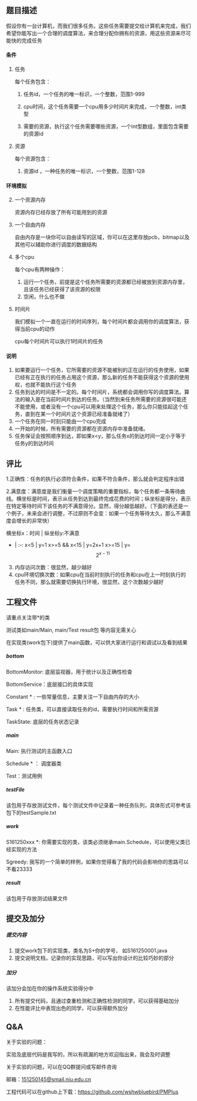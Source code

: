 ## 题目描述

假设你有一台计算机，而我们很多任务。这些任务需要提交给计算机来完成，我们希望你能写出一个合理的调度算法，来合理分配你拥有的资源，用这些资源来尽可能快的完成任务

#### 条件

1. 任务

   每个任务包含：

   1. 任务id，一个任务的唯一标识，一个整数，范围1-999

   2. cpu时间，这个任务需要一个cpu用多少时间片来完成，一个整数，int类型

   3. 需要的资源，执行这个任务需要哪些资源，一个int型数组，里面包含需要的资源id

2. 资源

   每个资源包含：

   1. 资源id ，一种任务的唯一标识，一个整数，范围1-128

#### 环境模拟

2. 一个资源内存

   资源内存已经存放了所有可能用到的资源

3. 一个自由内存

   自由内存是一块你可以自由读写的区域，你可以在这里存放pcb，bitmap以及其他可以辅助你进行调度的数据结构

3. 多个cpu

   每个cpu有两种操作：

   1. 运行一个任务，前提是这个任务所需要的资源都已经被放到资源内存里，且该任务已经获得了该资源的权限
   3. 空闲，什么也不做

5. 时间片

   我们模拟一个一直在运行的时间序列，每个时间片都会调用你的调度算法，获得当前cpu的动作

   cpu每个时间片可以执行1时间片的任务

#### 说明

1. 如果要运行一个任务，它所需要的资源不能被别的正在运行的任务使用，如果已经有正在执行的任务占用这个资源，那么新的任务不能获得这个资源的使用权，也就不能执行这个任务
2. 任务到达的时间是不一定的。每个时间片，系统都会调用你写的调度算法。算法的输入是在当前时间片到达的任务。（当然到来任务所需要的资源很可能还不能使用，或者没有一个cpu可以用来处理这个任务，那么你只能挂起这个任务，直到在某一个时间片这个资源已经准备就绪了）
3. 一个任务在同一时刻只能由一个cpu完成
4. 一开始的时候，所有需要的资源都在资源内存中准备就绪。
5. 任务保证会按照顺序到达，即如果x<y，那么任务x的到达时间一定小于等于任务y的到达时间




## 评比

1.正确性：任务的执行必须符合条件，如果不符合条件，那么就会判定程序出错

2.满意度：满意度是我们衡量一个调度策略的重要指标，每个任务都一条等待曲线。横坐标是时间，表示从任务到达到最终完成花费的时间；纵坐标是得分，表示在特定等待时间下该任务的不满意得分。显然，得分越低越好。（下面的表还是一个例子，未来会进行调整，不过原则不会变：如果一个任务等待太久，那么不满意度会增长的非常快）

横坐标x：时间 | 纵坐标y:不满意 
- | :-: 
x<5 | y=1 
x>=5 && x<15 | y=2x+1 
x>=15 | y=$$2^{x-11}$$ 

3. 内存访问次数：很显然，越少越好
4. cpu环境切换次数：如果cpu在当前时刻执行的任务和cpu在上一时刻执行的任务不同，那么就需要切换执行环境，很显然，这个次数越少越好




## 工程文件

请重点关注带*的类

测试类如main/Main, main/Test    result包 等内容无需关心

在实现类(work包下)提供了main函数，可以供大家进行运行和调试以及看到结果



#####  bottom

BottomMonitor:  底层监视器，用于统计以及正确性检查

BottomService：底层接口的具体实现

Constant * : 一些常量信息，主要关注一下自由内存的大小

Task * : 任务类，可以直接读取任务的id，需要执行时间和所需资源

TaskState: 底层的任务状态记录



#####  main

Main: 执行测试的主函数入口

Schedule * ： 调度器类

Test：测试用例



#####  testFile

该包用于存放测试文件，每个测试文件中记录着一种任务队列，具体形式可参考该包下的testSample.txt



#####  work

S161250xxx *: 你需要实现的类，该类必须继承main.Schedule，可以使用父类已经实现的方法

Sgreedy:  我写的一个简单的样例，如果你觉得看了我的代码会影响你的思路可以不看23333



#####  result

该包用于存放测试结果文件



## 提交及加分

##### 提交内容

1. 提交work包下的实现类，类名为S+你的学号， 如S161250001.java
2. 提交说明文档，记录你的实现思路，可以写出你设计的比较巧妙的部分

##### 加分

该加分会加在你的操作系统实验得分中

1. 所有提交代码，且通过查重检测和正确性检测的同学，可以获得基础加分
2. 在性能评比中表现出色的同学，可以获得额外加分



## Q&A

关于实验的问题：

实验及底层代码是我写的，所以有疏漏的地方欢迎指出来，我会及时调整

关于实验的问题，可以在QQ群提问或写邮件咨询

邮箱：151250145@smail.nju.edu.cn

工程代码可以在github上下载：https://github.com/wshwbluebird/PMPlus
















